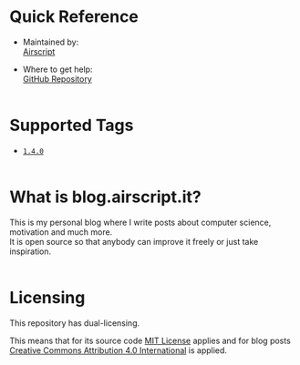 # Quick Reference
- Maintained by:  
[Airscript](https://github.com/airscripts)

- Where to get help:  
[GitHub Repository](https://github.com/Airscripts/blog.airscript.it/issues/)  
&nbsp;

# Supported Tags
- [`1.4.0`](https://github.com/Airscripts/blog.airscript.it/blob/1.3.0/.docker/blog.Dockerfile)  
&nbsp;

# What is blog.airscript.it?
This is my personal blog where I write posts about computer science, motivation and much more.  
It is open source so that anybody can improve it freely or just take inspiration.   
&nbsp;

# Licensing
This repository has dual-licensing.  
 
This means that for its source code [MIT License](https://github.com/Airscripts/blog.airscript.it/blob/main/LICENSE_MIT) applies and for blog posts [Creative Commons Attribution 4.0 International](https://github.com/Airscripts/blog.airscript.it/blob/main/LICENSE_CC_BY_4.0) is applied.  
